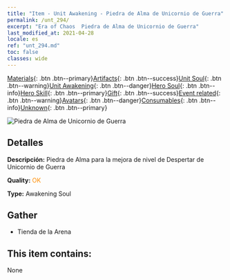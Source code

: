 ```yaml
---
title: "Item - Unit Awakening - Piedra de Alma de Unicornio de Guerra"
permalink: /unt_294/
excerpt: "Era of Chaos  Piedra de Alma de Unicornio de Guerra"
last_modified_at: 2021-04-28
locale: es
ref: "unt_294.md"
toc: false
classes: wide
---
```

 [Materials](/ItemsES/){: .btn .btn--primary}[Artifacts](/ItemsES/Artifacts/){: .btn .btn--success}[Unit Soul](/ItemsES/UnitSoul/){: .btn .btn--warning}[Unit Awakening](/ItemsES/UnitAwakening/){: .btn .btn--danger}[Hero Soul](/ItemsES/HeroSoul/){: .btn .btn--info}[Hero Skill](/ItemsES/HeroSkill/){: .btn .btn--primary}[Gift](/ItemsES/Gift/){: .btn .btn--success}[Event related](/ItemsES/Events/){: .btn .btn--warning}[Avatars](/ItemsES/Avatars/){: .btn .btn--danger}[Consumables](/ItemsES/Consumables/){: .btn .btn--info}[Unknown](/ItemsES/Unknown/){: .btn .btn--primary}

 ![Piedra de Alma de Unicornio de Guerra](/images/u/tia_dujiaoshou.jpg)

## Detalles
 **Descripción:** Piedra de Alma para la mejora de nivel de Despertar de Unicornio de Guerra

 **Quality:** <span style="color: #FF8C00">OK</span>

 **Type:** Awakening Soul

## Gather

*    Tienda de la Arena 

## This item contains:

  None

